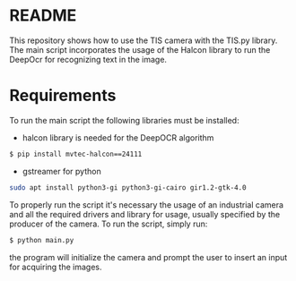 # README

This repository shows how to use the TIS camera with the TIS.py library. The main script incorporates the usage of the Halcon library to run the DeepOcr for recognizing text in the image.

# Requirements
To run the main script the following libraries must be installed:
* halcon library is needed for the DeepOCR algorithm
```bash
$ pip install mvtec-halcon==24111
```
* gstreamer for python
```bash
sudo apt install python3-gi python3-gi-cairo gir1.2-gtk-4.0
```
To properly run the script it's necessary the usage of an industrial camera and all the required drivers and library for usage, usually specified by the producer of the camera.
To run the script, simply run:
```bash
$ python main.py
```
the program will initialize the camera and prompt the user to insert an input for acquiring the images.
